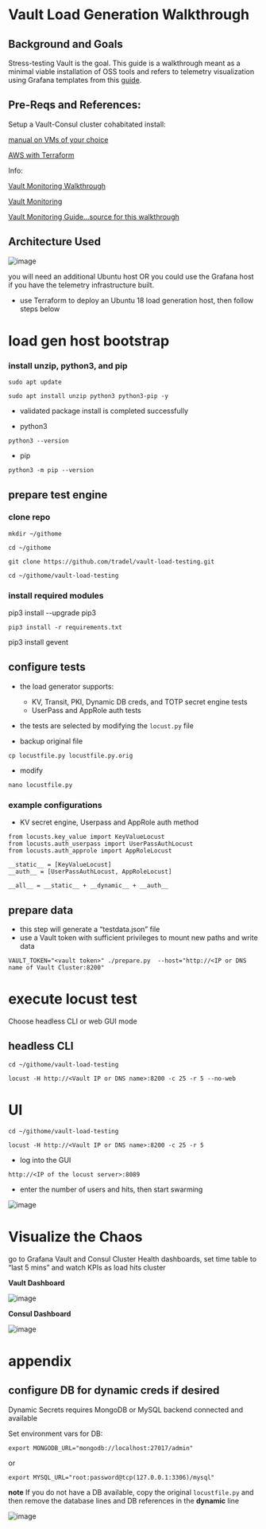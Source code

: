 # Vault Load Generation Walkthrough

## Background and Goals

Stress-testing Vault is the goal. This guide is a walkthrough meant as a minimal viable installation of OSS tools and refers to telemetry visualization using Grafana templates from this [guide](https://github.com/raygj/vault-content/tree/master/telemetry).

## Pre-Reqs and References:

Setup a Vault-Consul cluster cohabitated install:

[manual on VMs of your choice](https://github.com/raygj/vault-content/tree/master/cluster-bootstrap)

[AWS with Terraform](https://github.com/raygj/vault-content/tree/master/vault-aws-demo-instance)

Info:

[Vault Monitoring Walkthrough](https://github.com/raygj/vault-content/tree/master/telemetry)

[Vault Monitoring](https://learn.hashicorp.com/vault/operations/monitoring)

[Vault Monitoring Guide...source for this walkthrough](https://s3-us-west-2.amazonaws.com/hashicorp-education/whitepapers/Vault/Vault-Consul-Monitoring-Guide.pdf)

## Architecture Used

![image](/telemetry/images/lab_env.png)

you will need an additional Ubuntu host OR you could use the Grafana host if you have the telemetry infrastructure built.

- use Terraform to deploy an Ubuntu 18 load generation host, then follow steps below

# load gen host bootstrap

### install unzip, python3, and pip

```
sudo apt update

sudo apt install unzip python3 python3-pip -y
```

- validated package install is completed successfully

- python3

`python3 --version`

- pip

`python3 -m pip --version`

## prepare test engine

### clone repo

```
mkdir ~/githome

cd ~/githome

git clone https://github.com/tradel/vault-load-testing.git

cd ~/githome/vault-load-testing

```

### install required modules

pip3 install --upgrade pip3

`pip3 install -r requirements.txt`

pip3 install gevent

## configure tests

- the load generator supports:
  - KV, Transit, PKI, Dynamic DB creds, and TOTP secret engine tests
  - UserPass and AppRole auth tests
- the tests are selected by modifying the `locust.py` file

- backup original file

`cp locustfile.py locustfile.py.orig`

- modify

`nano locustfile.py`

### example configurations

- KV secret engine, Userpass and AppRole auth method

```
from locusts.key_value import KeyValueLocust
from locusts.auth_userpass import UserPassAuthLocust
from locusts.auth_approle import AppRoleLocust

__static__ = [KeyValueLocust]
__auth__ = [UserPassAuthLocust, AppRoleLocust]

__all__ = __static__ + __dynamic__ + __auth__
```

## prepare data

- this step will generate a “testdata.json” file
- use a Vault token with sufficient privileges to mount new paths and write data

`VAULT_TOKEN="<vault token>" ./prepare.py  --host="http://<IP or DNS name of Vault Cluster:8200"`

# execute locust test

Choose headless CLI or web GUI mode

## headless CLI

`cd ~/githome/vault-load-testing`

`locust -H http://<Vault IP or DNS name>:8200 -c 25 -r 5 --no-web`

# UI

`cd ~/githome/vault-load-testing`

`locust -H http://<Vault IP or DNS name>:8200 -c 25 -r 5`

- log into the GUI

`http://<IP of the locust server>:8089`

- enter the number of users and hits, then start swarming

![image](/load-gen/images/locust_ui.png)

# Visualize the Chaos

go to Grafana Vault and Consul Cluster Health dashboards, set time table to “last 5 mins” and watch KPIs as load hits cluster

**Vault Dashboard**

![image](/load-gen/images/vault_dashboard_unhappy.png)


**Consul Dashboard**


![image](/load-gen/images/consul_dashboard_stress.png)


# appendix

## configure DB for dynamic creds if desired

Dynamic Secrets requires MongoDB or MySQL backend connected and available

Set environment vars for DB:

`export MONGODB_URL="mongodb://localhost:27017/admin"`

or

`export MYSQL_URL="root:password@tcp(127.0.0.1:3306)/mysql"`

**note** If you do not have a DB available, copy the original `locustfile.py` and then remove the database lines and DB references in the __dynamic__ line

![image](/load-gen/images/locust_config.png)

